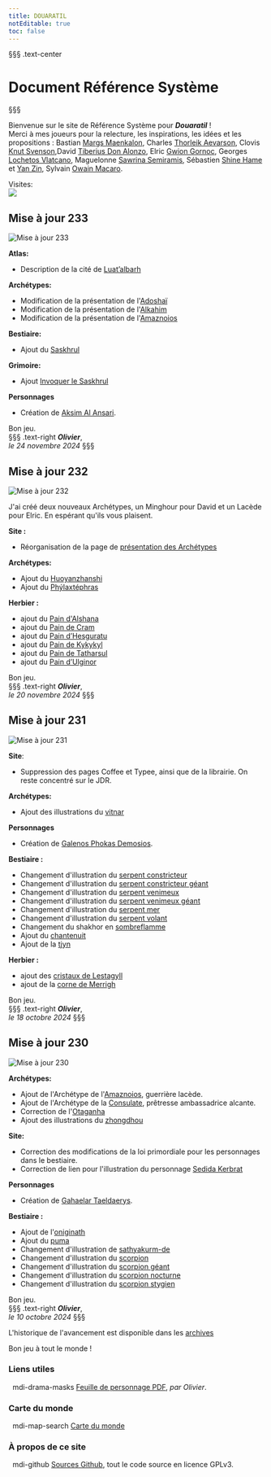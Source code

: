 ```yaml
---
title: DOUARATIL
notEditable: true
toc: false
---
```

§§§ .text-center
# Document Référence Système
§§§

<v-row>

<v-col cols="12" md="6">

Bienvenue sur le site de Référence Système pour _**Douaratil**_ !  
Merci à mes joueurs pour la relecture, les inspirations, les idées et les propositions : Bastian [Margs Maenkalon](/bestiaire/margs-maenkalon), Charles [Thorleik Aevarson](/bestiaire/thorleik-aevarson), Clovis [Knut Svenson](/bestiaire/knut-svenson),David [Tiberius Don Alonzo](/bestiaire/tiberius-don-alonzo), Elric [Gwion Gornoc](/bestiaire/gwion-gornoc), Georges [Lochetos Vlatcano](/bestiaire/lochetos-vlatcano), Maguelonne [Sawrina Semiramis](/bestiaire/sawrina-semiramis), Sébastien [Shine Hame](/bestiaire/shine-hame) et [Yan Zin](/bestiaire/yan-zin), Sylvain [Owain Macaro](/bestiaire/owain-macaro).  

Visites:   
<a href="http://www.mon-compteur.fr"><img src="http://www.mon-compteur.fr/html_c01genv2-241098-5" border="0" /></a>  

## Mise à jour 233
![Mise à jour 233](https://www.douaratil.fr/illustrations/site/maj233.jpeg)     

**Atlas:**   
- Description de la cité de [Luat’albarh](/atlas-du-monde/shahia/luatalbarh/)  

**Archétypes:**   
- Modification de la présentation de l'[Adoshaï](/archetypes/adoshai)    
- Modification de la présentation de l'[Alkahim](/archetypes/alkahim)   
- Modification de la présentation de l'[Amaznoios](/archetypes/amaznoios)     

**Bestiaire:**    
- Ajout du [Saskhrul](/bestiaire/saskhrul)     

**Grimoire:**    
- Ajout [Invoquer le Saskhrul](/grimoire/invoquer-le-saskhrul)  

**Personnages**    
- Création de [Aksim Al Ansari](/bestiaire/aksim-al-ansari).    

Bon jeu.     
§§§ .text-right
_**Olivier**_,  
_le 24 novembre 2024_
§§§

## Mise à jour 232
![Mise à jour 232](https://www.douaratil.fr/illustrations/site/maj232.jpeg)     

J'ai créé deux nouveaux Archétypes, un Minghour pour David et un Lacède pour Elric. En espérant qu'ils vous plaisent.

**Site :**   
- Réorganisation de la page de [présentation des Archétypes](/archetypes/1-presentation)

**Archétypes:**   
- Ajout du [Huoyanzhanshi](/archetypes/huoyanzhanshi)
- Ajout du [Phýlaxtéphras](/archetypes/phylaxtephras)

**Herbier :**   
- ajout du [Pain d'Alshana](/herbier/nourritures-speciales/#pain-d-alshana)    
- ajout du [Pain de Cram](/herbier/nourritures-speciales/#pain-de-cram)    
- ajout du [Pain d’Hesguratu](/herbier/nourritures-speciales/#pain-d-hesguratu)    
- ajout du [Pain de Kykykyl](/herbier/nourritures-speciales/#pain-de-kykykyl)    
- ajout du [Pain de Tatharsul](/herbier/nourritures-speciales/#pain-de-tatharsul)    
- ajout du [Pain d’Ulginor](/herbier/nourritures-speciales/#pain-d-ulginor)  

Bon jeu.     
§§§ .text-right
_**Olivier**_,  
_le 20 novembre 2024_
§§§

## Mise à jour 231
![Mise à jour 231](https://www.douaratil.fr/illustrations/site/maj231.jpeg)     

**Site**:
- Suppression des pages Coffee et Typee, ainsi que de la librairie. On reste concentré sur le JDR.

**Archétypes:**   
- Ajout des illustrations du [vitnar](/archetypes/vitnar)

**Personnages**    
- Création de [Galenos Phokas Demosios](/bestiaire/galenos-phokas-demosios).    

**Bestiaire :**   
- Changement d'illustration du [serpent constricteur](/bestiaire/serpent-constricteur)   
- Changement d'illustration du [serpent constricteur géant](/bestiaire/serpent-constricteur-geant)   
- Changement d'illustration du [serpent venimeux](/bestiaire/serpent-venimeux)   
- Changement d'illustration du [serpent venimeux géant](/bestiaire/serpent-venimeux-geant)   
- Changement d'illustration du [serpent mer](/bestiaire/serpent-de-mer)   
- Changement d'illustration du [serpent volant](/bestiaire/serpent-volant)   
- Changement du shakhor en [sombreflamme](/bestiaire/sombreflamme)   
- Ajout du [chantenuit](/bestiaire/chantenuit)   
- Ajout de la [tjyn](/bestiaire/tjyn)   

**Herbier :**   
- ajout des [cristaux de Lestagyll](/herbier/modifications-de-caracteristiques/#cristaux-de-lestagyll)    
- ajout de la [corne de Merrigh](/herbier/modifications-de-caracteristiques/#corne-de-merrigh)

Bon jeu.     
§§§ .text-right
_**Olivier**_,  
_le 18 octobre 2024_
§§§

## Mise à jour 230
![Mise à jour 230](https://www.douaratil.fr/illustrations/site/maj230.jpeg)     

**Archétypes:**   
- Ajout de l'Archétype de l'[Amaznoios](/archetypes/amaznoios), guerrière lacède.   
- Ajout de l'Archétype de la [Consulate](/archetypes/consulate), prêtresse ambassadrice alcante.   
- Correction de l'[Otaganha](/archetypes/otaganha)
- Ajout des illustrations du [zhongdhou](/archetypes/zhongdhou)

**Site:**   
- Correction des modifications de la loi primordiale pour les personnages dans le bestiaire. 
- Correction de lien pour l'illustration du personnage [Sedida Kerbrat](/bestiaire/sedida-kerbrat)   

**Personnages**    
- Création de [Gahaelar Taeldaerys](/bestiaire/gahaelar-taeldaerys).    

**Bestiaire :**   
- Ajout de l'[oniginath](/bestiaire/oniginath)   
- Ajout du [puma](/bestiaire/puma)
- Changement d'illustration de [sathyakurm-de](/bestiaire/sathyakurm-de)       
- Changement d'illustration du [scorpion](/bestiaire/scorpion)   
- Changement d'illustration du [scorpion géant](/bestiaire/scorpion-geant)   
- Changement d'illustration du [scorpion nocturne](/bestiaire/scorpion-nocturne)   
- Changement d'illustration du [scorpion stygien](/bestiaire/scorpion-stygien)   

Bon jeu.     
§§§ .text-right
_**Olivier**_,  
_le 10 octobre 2024_
§§§


L'historique de l'avancement est disponible dans les [archives](/archives/)

Bon jeu à tout le monde !

</v-col>

<v-col cols="12" md="6">  

### Liens utiles
&nbsp;
<v-icon>mdi-drama-masks</v-icon> [Feuille de personnage PDF](https://www.douaratil.fr/feuilledejdr/FDPgenerique.pdf), _par Olivier_.     

### Carte du monde
&nbsp;
<v-icon>mdi-map-search</v-icon> [Carte du monde](https://www.douaratil.fr/cartes/cartedumonde.jpg)    

### À propos de ce site
&nbsp;
<v-icon>mdi-github</v-icon> [Sources Github](https://github.com/Douaratil/douaratil-drs), tout le code source en licence GPLv3.  


</v-col>

</v-row>
